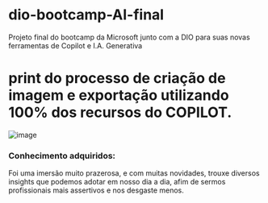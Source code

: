 # dio-bootcamp-AI-final
Projeto final do bootcamp da Microsoft junto com a DIO para suas novas ferramentas de Copilot e I.A. Generativa

# print do processo de criação de imagem e exportação utilizando 100% dos recursos do COPILOT.
![image](https://github.com/user-attachments/assets/842e1122-7393-406e-b036-ac044c20e9a8)


### Conhecimento adquiridos:
Foi uma imersão muito prazerosa, e com muitas novidades, trouxe diversos insights que podemos adotar em nosso dia a dia, afim de sermos profissionais mais assertivos e nos desgaste menos.
